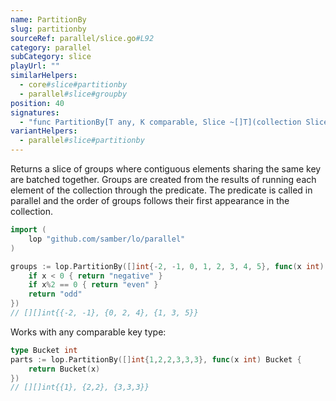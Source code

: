 ```yaml
---
name: PartitionBy
slug: partitionby
sourceRef: parallel/slice.go#L92
category: parallel
subCategory: slice
playUrl: ""
similarHelpers:
  - core#slice#partitionby
  - parallel#slice#groupby
position: 40
signatures:
  - "func PartitionBy[T any, K comparable, Slice ~[]T](collection Slice, iteratee func(item T) K) []Slice"
variantHelpers:
  - parallel#slice#partitionby
---
```


Returns a slice of groups where contiguous elements sharing the same key are batched together. Groups are created from the results of running each element of the collection through the predicate. The predicate is called in parallel and the order of groups follows their first appearance in the collection.

```go
import (
    lop "github.com/samber/lo/parallel"
)

groups := lop.PartitionBy([]int{-2, -1, 0, 1, 2, 3, 4, 5}, func(x int) string {
    if x < 0 { return "negative" }
    if x%2 == 0 { return "even" }
    return "odd"
})
// [][]int{{-2, -1}, {0, 2, 4}, {1, 3, 5}}
```

Works with any comparable key type:

```go
type Bucket int
parts := lop.PartitionBy([]int{1,2,2,3,3,3}, func(x int) Bucket {
    return Bucket(x)
})
// [][]int{{1}, {2,2}, {3,3,3}}
```


